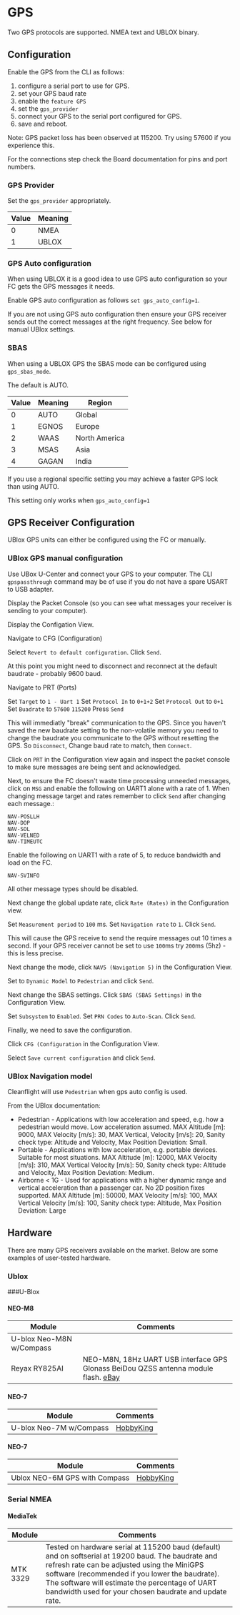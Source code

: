 # GPS

Two GPS protocols are supported. NMEA text and UBLOX binary.

## Configuration

Enable the GPS from the CLI as follows:

1. configure a serial port to use for GPS.
1. set your GPS baud rate
1. enable the `feature GPS`
1. set the `gps_provider`
1. connect your GPS to the serial port configured for GPS.
1. save and reboot.

Note:  GPS packet loss has been observed at 115200.  Try using 57600 if you experience this.

For the connections step check the Board documentation for pins and port numbers.

### GPS Provider

Set the `gps_provider` appropriately.

| Value | Meaning  |
| ----- | -------- |
| 0     | NMEA     |
| 1     | UBLOX    |

### GPS Auto configuration

When using UBLOX it is a good idea to use GPS auto configuration so your FC gets the GPS messages it needs.

Enable GPS auto configuration as follows `set gps_auto_config=1`.

If you are not using GPS auto configuration then ensure your GPS receiver sends out the correct messages at the right frequency.  See below for manual UBlox settings.

### SBAS

When using a UBLOX GPS the SBAS mode can be configured using `gps_sbas_mode`.

The default is AUTO.

| Value | Meaning  | Region        |
| ----- | -------- | ------------- |
| 0     | AUTO     | Global        |
| 1     | EGNOS    | Europe        |
| 2     | WAAS     | North America |
| 3     | MSAS     | Asia          |
| 4     | GAGAN    | India         |

If you use a regional specific setting you may achieve a faster GPS lock than using AUTO.

This setting only works when `gps_auto_config=1`

## GPS Receiver Configuration

UBlox GPS units can either be configured using the FC or manually.

### UBlox GPS manual configuration

Use UBox U-Center and connect your GPS to your computer.  The CLI `gpspassthrough` command may be of use if you do not have a spare USART to USB adapter.

Display the Packet Console (so you can see what messages your receiver is sending to your computer).

Display the Configation View.

Navigate to CFG (Configuration)

Select `Revert to default configuration`.
Click `Send`.

At this point you might need to disconnect and reconnect at the default baudrate - probably 9600 baud.

Navigate to PRT (Ports)

Set `Target` to `1 - Uart 1`
Set `Protocol In` to `0+1+2`
Set `Protocol Out` to `0+1`
Set `Buadrate` to `57600` `115200`
Press `Send`

This will immediatly "break" communication to the GPS. Since you haven't saved the new baudrate setting to the non-volatile memory you need to change the baudrate you communicate to the GPS without resetting the GPS. So `Disconnect`, Change baud rate to match, then `Connect`. 

Click on `PRT` in the Configuration view again and inspect the packet console to make sure messages are being sent and acknowledged.

Next, to ensure the FC doesn't waste time processing unneeded messages, click on `MSG` and enable the following on UART1 alone with a rate of 1. When changing message target and rates remember to click `Send` after changing each message.:

    NAV-POSLLH
    NAV-DOP
    NAV-SOL
    NAV-VELNED
    NAV-TIMEUTC

Enable the following on UART1 with a rate of 5, to reduce bandwidth and load on the FC.

    NAV-SVINFO

All other message types should be disabled.

Next change the global update rate, click `Rate (Rates)` in the Configuration view.

Set `Measurement period` to `100` ms.
Set `Navigation rate` to `1`.
Click `Send`.

This will cause the GPS receive to send the require messages out 10 times a second.  If your GPS receiver cannot be set to use `100`ms try `200`ms (5hz) - this is less precise.

Next change the mode, click `NAV5 (Navigation 5)` in the Configuration View.

Set to `Dynamic Model` to `Pedestrian` and click `Send`.

Next change the SBAS settings.  Click `SBAS (SBAS Settings)` in the Configuration View.

Set `Subsystem` to `Enabled`.
Set `PRN Codes` to `Auto-Scan`.
Click `Send`.

Finally, we need to save the configuration.

Click `CFG (Configuration` in the Configuration View.

Select `Save current configuration` and click `Send`.

### UBlox Navigation model

Cleanflight will use `Pedestrian` when gps auto config is used.

From the UBlox documentation:

* Pedestrian - Applications with low acceleration and speed, e.g. how a pedestrian would move. Low acceleration assumed. MAX Altitude [m]: 9000, MAX Velocity [m/s]: 30, MAX Vertical, Velocity [m/s]: 20, Sanity check type: Altitude and Velocity, Max Position Deviation: Small.
* Portable - Applications with low acceleration, e.g. portable devices. Suitable for most situations. MAX Altitude [m]: 12000, MAX Velocity [m/s]: 310, MAX Vertical Velocity [m/s]: 50, Sanity check type: Altitude and Velocity, Max Position Deviation: Medium.
* Airborne < 1G - Used for applications with a higher dynamic range and vertical acceleration than a passenger car. No 2D position fixes supported. MAX Altitude [m]: 50000, MAX Velocity [m/s]: 100, MAX Vertical Velocity [m/s]: 100, Sanity check type: Altitude, Max Position Deviation: Large

## Hardware

There are many GPS receivers available on the market. 
Below are some examples of user-tested hardware. 

### Ublox

###U-Blox

#### NEO-M8
Module | Comments
-------|--------
U-blox Neo-M8N w/Compass |
Reyax RY825AI | NEO-M8N, 18Hz UART USB interface GPS Glonass BeiDou QZSS antenna module flash. [eBay](http://www.ebay.com/itm/RY825AI-18Hz-UART-USB-interface-GPS-Glonass-BeiDou-QZSS-antenna-module-flash/181566850426)

#### NEO-7
Module | Comments
-------|--------
U-blox Neo-7M w/Compass | [HobbyKing](http://www.hobbyking.com/hobbyking/store/__55558__Ublox_Neo_7M_GPS_with_Compass_and_Pedestal_Mount.html)

#### NEO-7
Module | Comments
-------|--------
Ublox NEO-6M GPS with Compass | [HobbyKing](http://www.ebay.com/itm/111585855757)


### Serial NMEA

#### MediaTek
Module | Comments
-------|--------
MTK 3329 | Tested on hardware serial at 115200 baud (default) and on softserial at 19200 baud. The baudrate and refresh rate can be adjusted using the MiniGPS software (recommended if you lower the baudrate). The software will estimate the percentage of UART bandwidth used for your chosen baudrate and update rate.
